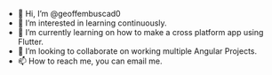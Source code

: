 - 👋 Hi, I’m @geoffembuscad0
- 👀 I’m interested in learning continuously.
- 🌱 I’m currently learning on how to make a cross platform app using Flutter.
- 💞️ I’m looking to collaborate on working multiple Angular Projects.
- 📫 How to reach me, you can email me.

<!---
geoffembuscad0/geoffembuscad0 is a ✨ special ✨ repository because its `README.md` (this file) appears on your GitHub profile.
You can click the Preview link to take a look at your changes.
--->
